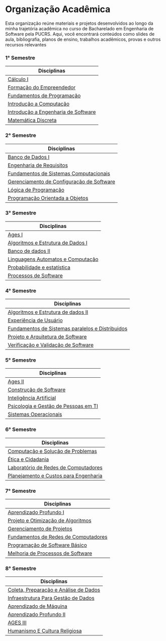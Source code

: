 # Organização Acadêmica

Esta organização reúne materiais e projetos desenvolvidos ao longo da minha trajetória acadêmica no curso de Bacharelado em Engenharia de Software pela PUCRS.
Aqui, você encontrará conteúdos como slides de aula, bibliografia, planos de ensino, trabalhos acadêmicos, provas e outros recursos relevantes

### 1° Semestre  

| **Disciplinas**                                  |
|-------------------------------------------------|
| [Cálculo I](https://github.com/Augusto-Baldino-Pucrs/Calculo_I)                                       |
| [Formação do Empreendedor](https://github.com/Augusto-Baldino-Pucrs/Formacao_do_Empreendedor)                        |
| [Fundamentos de Programação](https://github.com/Augusto-Baldino-Pucrs/Fundamentos_de_Programacao)                      |
| [Introdução a Computação](https://github.com/Augusto-Baldino-Pucrs/Introducao_a_Computacao)                    |
| [Introdução a Engenharia de Software](https://github.com/Augusto-Baldino-Pucrs/Introducao_a_Engenharia_de_Software)             |
| [Matemática Discreta](https://github.com/Augusto-Baldino-Pucrs/Matematica_Discreta)                             |

### 2° Semestre  

| **Disciplinas**                                  |
|-------------------------------------------------|
| [Banco de Dados I](https://github.com/Augusto-Baldino-Pucrs/Banco_de_Dados_I)                               |
| [Engenharia de Requisitos](https://github.com/Augusto-Baldino-Pucrs/Engenharia_de_Requisitos)                        |
| [Fundamentos de Sistemas Computacionais](https://github.com/Augusto-Baldino-Pucrs/Fundamentos_de_Sistemas_Computacionais)          |
| [Gerenciamento de Configuração de Software](https://github.com/Augusto-Baldino-Pucrs/Gerenciamento_de_Configuracao_de_Software)       |
| [Lógica de Programação](https://github.com/Augusto-Baldino-Pucrs/Logica_de_Programacao)                           |
| [Programação Orientada a Objetos](https://github.com/Augusto-Baldino-Pucrs/Programacao_Orientada_a_Objetos)                 |

### 3° Semestre  

| **Disciplinas**                                  |
|-------------------------------------------------|
| [Ages I](https://github.com/Augusto-Baldino-Pucrs/Ages_I)                                          |
| [Algoritmos e Estrutura de Dados I](https://github.com/Augusto-Baldino-Pucrs/Algoritmos_e_Estrutura_de_Dados_I)               |
| [Banco de dados II](https://github.com/Augusto-Baldino-Pucrs/Banco_de_Dados_II)                               |
| [Linguagens Automatos e Computação](https://github.com/Augusto-Baldino-Pucrs/Linguagens_Automatos_e_Computacao)               |
| [Probabilidade e estatística](https://github.com/Augusto-Baldino-Pucrs/Probabilidade_e_Estatistica)                     |
| [Processos de Software](https://github.com/Augusto-Baldino-Pucrs/Processos_de_Software)                           |

### 4° Semestre  

| **Disciplinas**                                  |
|-------------------------------------------------|
| [Algoritmos e Estrutura de dados II](https://github.com/Augusto-Baldino-Pucrs/Algoritmos_e_Estrutura_de_Dados_II)              |
| [Experiência de Usuário](https://github.com/Augusto-Baldino-Pucrs/Experiencia_de_Usuario)                          |
| [Fundamentos de Sistemas paralelos e Distribuidos](https://github.com/Augusto-Baldino-Pucrs/Fundamentos_de_Sistemas_Paralelos_e_Distribuidos)|
| [Projeto e Arquitetura de Software](https://github.com/Augusto-Baldino-Pucrs/Projeto_e_Arquitetura_de_Software)               |
| [Verificação e Validação de Software](https://github.com/Augusto-Baldino-Pucrs/Verificacao_e_Validacao_de_Software)             |

### 5° Semestre  

| **Disciplinas**                                  |
|-------------------------------------------------|
| [Ages II](https://github.com/Augusto-Baldino-Pucrs/Ages_II)                                         |
| [Construção de Software](https://github.com/Augusto-Baldino-Pucrs/Construcao_de_Software)                          |
| [Inteligência Artificial](https://github.com/Augusto-Baldino-Pucrs/Inteligencia_Artificial)                         |
| [Psicologia e Gestão de Pessoas em TI](https://github.com/Augusto-Baldino-Pucrs/Psicologia_e_Gestao_de_Pessoas_em_TI)            |
| [Sistemas Operacionais](https://github.com/Augusto-Baldino-Pucrs/Sistemas_Operacionais)                           |

### 6° Semestre  

| **Disciplinas**                                  |
|-------------------------------------------------|
| [Computação e Solução de Problemas](https://github.com/Augusto-Baldino-Pucrs/Computacao_e_Solucao_de_Problemas)               |
| [Ética e Cidadania](https://github.com/Augusto-Baldino-Pucrs/Etica_e_Cidadania)                               |
| [Laboratório de Redes de Computadores](https://github.com/Augusto-Baldino-Pucrs/Laboratorio_de_Redes_de_Computadores)            |
| [Planejamento e Custos para Engenharia](https://github.com/Augusto-Baldino-Pucrs/Planejamento_e_Custos_para_Engenharia)           |

### 7° Semestre  

| **Disciplinas**                                  |
|-------------------------------------------------|
| [Aprendizado Profundo I](https://github.com/Augusto-Baldino-Pucrs/Aprendizado_Profundo_I)                          |
| [Projeto e Otimização de Algoritmos](https://github.com/Augusto-Baldino-Pucrs/Projeto_e_Otimizacao_de_Algoritmos)              |
| [Gerenciamento de Projetos](https://github.com/Augusto-Baldino-Pucrs/Gerenciamento_de_Projetos)                       |
| [Fundamentos de Redes de Computadores](https://github.com/Augusto-Baldino-Pucrs/Fundamentos_de_Redes_de_Computadores)            |
| [Programação de Software Básico](https://github.com/Augusto-Baldino-Pucrs/Programacao_de_Software_Basico)                  |
| [Melhoria de Processos de Software](https://github.com/Augusto-Baldino-Pucrs/Melhoria_de_Processos_de_Software)               |

### 8° Semestre  

| **Disciplinas**                                  |
|-------------------------------------------------|
| [Coleta, Preparação e Análise de Dados](https://github.com/Augusto-Baldino-Pucrs/Coleta_Preparacao_e_Analise_de_Dados)                          |
| [Infraestrutura Para Gestão de Dados](https://github.com/Augusto-Baldino-Pucrs/Infraestrutura_Para_Gestao_de_Dados)              |
| [Aprendizado de Máquina](https://github.com/Augusto-Baldino-Pucrs/Aprendizado_de_Maquina)                       |
| [Aprendizado Profundo II](https://github.com/Augusto-Baldino-Pucrs/Aprendizado_Profundo_II)            |
| [AGES III](https://github.com/Augusto-Baldino-Pucrs/Agencia_Experimental_de_Engenharia_de_Software_III)                  |
| [Humanismo E Cultura Religiosa](https://github.com/Augusto-Baldino-Pucrs/Humanismo_e_Cultura_Religiosa)               |


